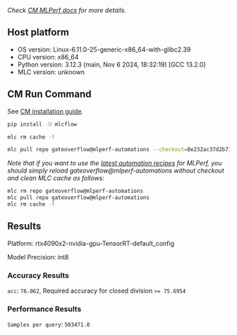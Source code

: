*Check [CM MLPerf docs](https://docs.mlcommons.org/inference) for more details.*

## Host platform

* OS version: Linux-6.11.0-25-generic-x86_64-with-glibc2.39
* CPU version: x86_64
* Python version: 3.12.3 (main, Nov  6 2024, 18:32:19) [GCC 13.2.0]
* MLC version: unknown

## CM Run Command

See [CM installation guide](https://docs.mlcommons.org/inference/install/).

```bash
pip install -U mlcflow

mlc rm cache -f

mlc pull repo gateoverflow@mlperf-automations --checkout=8e232ac37d2b71394ce9d37bceb064a2162997ff


```
*Note that if you want to use the [latest automation recipes](https://docs.mlcommons.org/inference) for MLPerf,
 you should simply reload gateoverflow@mlperf-automations without checkout and clean MLC cache as follows:*

```bash
mlc rm repo gateoverflow@mlperf-automations
mlc pull repo gateoverflow@mlperf-automations
mlc rm cache -f

```

## Results

Platform: rtx4090x2-nvidia-gpu-TensorRT-default_config

Model Precision: int8

### Accuracy Results 
`acc`: `76.062`, Required accuracy for closed division `>= 75.6954`

### Performance Results 
`Samples per query`: `503471.0`
